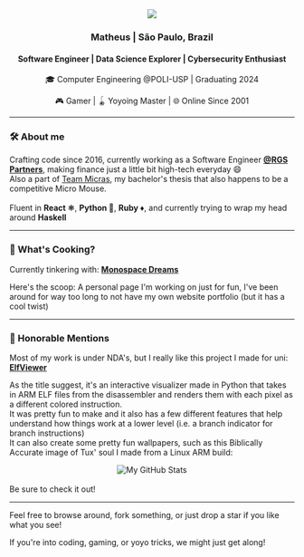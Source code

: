 <div align="center">
  <img src="https://capsule-render.vercel.app/api?type=waving&text=Hello!&desc=Take%20a%20look%20at%20my%20things&color=211150&fontColor=ffd831&height=220" />
  <h3>Matheus | São Paulo, Brazil</h3>
  <h4>Software Engineer | Data Science Explorer | Cybersecurity Enthusiast</h4> 
  <p>🎓 Computer Engineering @POLI-USP | Graduating 2024</p>
  <p>🎮 Gamer | 🪀 Yoyoing Master | 🌐 Online Since 2001</p>
</div>

<hr/>

<h3>🛠️ About me</h3>
<p>Crafting code since 2016, currently working as a Software Engineer <a href="https://www.rgspartners.com.br" target="_blank"><strong>@RGS Partners</strong></a>, making finance just a little bit high-tech everyday 😄<br>Also a part of <a href="">Team Micras</a>, my bachelor's thesis that also happens to be a competitive Micro Mouse.<br><br> Fluent in <strong>React ⚛️</strong>, <strong>Python 🐍</strong>, <strong>Ruby ♦️</strong>, and currently trying to wrap my head around <strong>Haskell</strong></p>

<hr/>

<h3>🚧 What's Cooking?</h3>
<p>Currently tinkering with: <a href="https://github.com/Matheus3007/monospace-dreams" target="_blank"><strong>Monospace Dreams</strong></a></p>
<p>Here's the scoop: A personal page I'm working on just for fun, I've been around for way too long to not have my own website portfolio (but it has a cool twist)</p>

<hr/>

<h3>🎉 Honorable Mentions</h3>
<p>Most of my work is under NDA's, but I really like this project I made for uni: <a href="https://github.com/Matheus3007/ElfViewer" target="_blank"><strong>ElfViewer</strong></a></p>
<p>As the title suggest, it's an interactive visualizer made in Python that takes in ARM ELF files from the disassembler and renders them with each pixel as a different colored instruction.<br>It was pretty fun to make and it also has a few different features that help understand how things work at a lower level (i.e. a branch indicator for branch instructions)<br>
It can also create some pretty fun wallpapers, such as this Biblically Accurate image of Tux' soul I made from a Linux ARM build:
<div align="center">
  <img src="https://imgur.com/RZk2y5n.png" alt="My GitHub Stats" />
</div>
<br>Be sure to check it out!</p>


<hr/>

<p>Feel free to browse around, fork something, or just drop a star if you like what you see!</p>
<p>If you're into coding, gaming, or yoyo tricks, we might just get along!</p>
